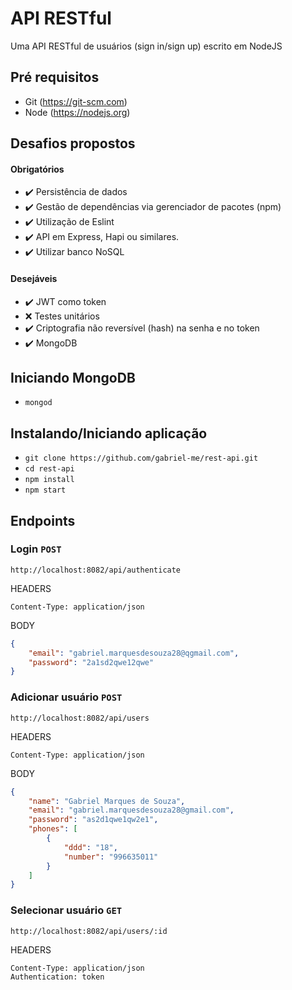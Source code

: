 # API RESTful

Uma API RESTful de usuários (sign in/sign up) escrito em NodeJS

## Pré requisitos

- Git (https://git-scm.com)
- Node (https://nodejs.org)

## Desafios propostos

#### Obrigatórios

- ✔️ Persistência de dados
- ✔️ Gestão de dependências via gerenciador de pacotes (npm)
- ✔️ Utilização de Eslint
- ✔️ API em Express, Hapi ou similares.
- ✔️ Utilizar banco NoSQL

#### Desejáveis

- ✔️ JWT como token
- ❌ Testes unitários
- ✔️ Criptografia não reversível (hash) na senha e no token
- ✔️ MongoDB

## Iniciando MongoDB

- `mongod`

## Instalando/Iniciando aplicação

- `git clone https://github.com/gabriel-me/rest-api.git`
- `cd rest-api`
- `npm install`
- `npm start`

## Endpoints

### Login `POST`
```
http://localhost:8082/api/authenticate
```
HEADERS
```
Content-Type: application/json
```
BODY
```json
{
	"email": "gabriel.marquesdesouza28@qgmail.com",
	"password": "2a1sd2qwe12qwe"
}
```

### Adicionar usuário `POST`
```
http://localhost:8082/api/users
```
HEADERS
```
Content-Type: application/json
```
BODY
```json
{
	"name": "Gabriel Marques de Souza",
	"email": "gabriel.marquesdesouza28@gmail.com",
	"password": "as2d1qwe1qw2e1",
	"phones": [
		{
			"ddd": "18",
			"number": "996635011"
		}
	]
}
```

### Selecionar usuário `GET`
```
http://localhost:8082/api/users/:id
```
HEADERS
```
Content-Type: application/json
Authentication: token
```